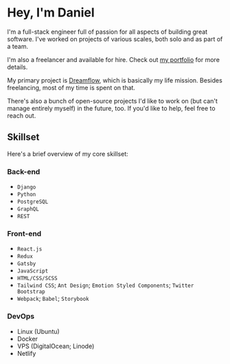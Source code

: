 # Hey, I'm Daniel

I'm a full-stack engineer full of passion for all aspects of building great software. I've worked on projects of various scales, both solo and as part of a team.

I'm also a freelancer and available for hire. Check out [my portfolio](https://danieljs.tech) for more details.

My primary project is [Dreamflow](https://dreamflow.co), which is basically my life mission. Besides freelancing, most of my time is spent on that.

There's also a bunch of open-source projects I'd like to work on (but can't manage entirely myself) in the future, too. If you'd like to help, feel free to reach out.

## Skillset

Here's a brief overview of my core skillset: 

### Back-end

* `Django`
* `Python`
* `PostgreSQL`
* `GraphQL`
* `REST`

### Front-end

* `React.js`
* `Redux`
* `Gatsby`
* `JavaScript`
* `HTML/CSS/SCSS`
* `Tailwind CSS`; `Ant Design`; `Emotion Styled Components`; `Twitter Bootstrap`
* `Webpack`; `Babel`; `Storybook`

### DevOps

* Linux (Ubuntu) 
* Docker
* VPS (DigitalOcean; Linode)
* Netlify
